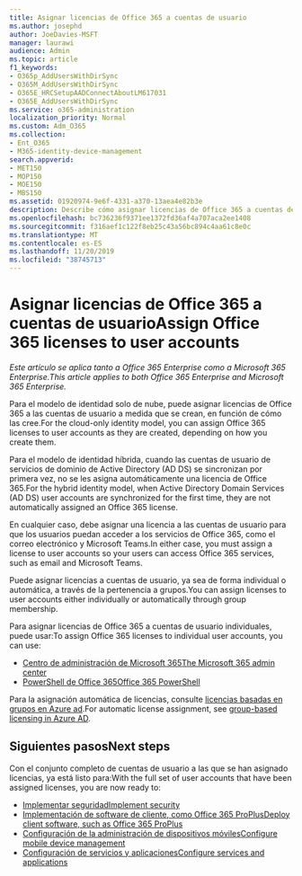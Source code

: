 ```yaml
---
title: Asignar licencias de Office 365 a cuentas de usuario
ms.author: josephd
author: JoeDavies-MSFT
manager: laurawi
audience: Admin
ms.topic: article
f1_keywords:
- O365p_AddUsersWithDirSync
- O365M_AddUsersWithDirSync
- O365E_HRCSetupAADConnectAboutLM617031
- O365E_AddUsersWithDirSync
ms.service: o365-administration
localization_priority: Normal
ms.custom: Adm_O365
ms.collection:
- Ent_O365
- M365-identity-device-management
search.appverid:
- MET150
- MOP150
- MOE150
- MBS150
ms.assetid: 01920974-9e6f-4331-a370-13aea4e82b3e
description: Describe cómo asignar licencias de Office 365 a cuentas de usuario, ya sea de forma individual o en función de la pertenencia a grupos.
ms.openlocfilehash: bc736236f9371ee1372fd36af4a707aca2ee1408
ms.sourcegitcommit: f316aef1c122f8eb25c43a56bc894c4aa61c8e0c
ms.translationtype: MT
ms.contentlocale: es-ES
ms.lasthandoff: 11/20/2019
ms.locfileid: "38745713"
---
```

# <a name="assign-office-365-licenses-to-user-accounts"></a><span data-ttu-id="50b43-103">Asignar licencias de Office 365 a cuentas de usuario</span><span class="sxs-lookup"><span data-stu-id="50b43-103">Assign Office 365 licenses to user accounts</span></span>

<span data-ttu-id="50b43-104">*Este artículo se aplica tanto a Office 365 Enterprise como a Microsoft 365 Enterprise.*</span><span class="sxs-lookup"><span data-stu-id="50b43-104">*This article applies to both Office 365 Enterprise and Microsoft 365 Enterprise.*</span></span>

<span data-ttu-id="50b43-105">Para el modelo de identidad solo de nube, puede asignar licencias de Office 365 a las cuentas de usuario a medida que se crean, en función de cómo las cree.</span><span class="sxs-lookup"><span data-stu-id="50b43-105">For the cloud-only identity model, you can assign Office 365 licenses to user accounts as they are created, depending on how you create them.</span></span>

<span data-ttu-id="50b43-106">Para el modelo de identidad híbrida, cuando las cuentas de usuario de servicios de dominio de Active Directory (AD DS) se sincronizan por primera vez, no se les asigna automáticamente una licencia de Office 365.</span><span class="sxs-lookup"><span data-stu-id="50b43-106">For the hybrid identity model, when Active Directory Domain Services (AD DS) user accounts are synchronized for the first time, they are not automatically assigned an Office 365 license.</span></span>

<span data-ttu-id="50b43-107">En cualquier caso, debe asignar una licencia a las cuentas de usuario para que los usuarios puedan acceder a los servicios de Office 365, como el correo electrónico y Microsoft Teams.</span><span class="sxs-lookup"><span data-stu-id="50b43-107">In either case, you must assign a license to user accounts so your users can access Office 365 services, such as email and Microsoft Teams.</span></span>

<span data-ttu-id="50b43-108">Puede asignar licencias a cuentas de usuario, ya sea de forma individual o automática, a través de la pertenencia a grupos.</span><span class="sxs-lookup"><span data-stu-id="50b43-108">You can assign licenses to user accounts either individually or automatically through group membership.</span></span>

<span data-ttu-id="50b43-109">Para asignar licencias de Office 365 a cuentas de usuario individuales, puede usar:</span><span class="sxs-lookup"><span data-stu-id="50b43-109">To assign Office 365 licenses to individual user accounts, you can use:</span></span>

- [<span data-ttu-id="50b43-110">Centro de administración de Microsoft 365</span><span class="sxs-lookup"><span data-stu-id="50b43-110">The Microsoft 365 admin center</span></span>](https://docs.microsoft.com/office365/admin/subscriptions-and-billing/assign-licenses-to-users)
- [<span data-ttu-id="50b43-111">PowerShell de Office 365</span><span class="sxs-lookup"><span data-stu-id="50b43-111">Office 365 PowerShell</span></span>](https://docs.microsoft.com/office365/enterprise/powershell/assign-licenses-to-user-accounts-with-office-365-powershell)

<span data-ttu-id="50b43-112">Para la asignación automática de licencias, consulte [licencias basadas en grupos en Azure ad](https://docs.microsoft.com/azure/active-directory/fundamentals/active-directory-licensing-whatis-azure-portal).</span><span class="sxs-lookup"><span data-stu-id="50b43-112">For automatic license assignment, see [group-based licensing in Azure AD](https://docs.microsoft.com/azure/active-directory/fundamentals/active-directory-licensing-whatis-azure-portal).</span></span>

## <a name="next-steps"></a><span data-ttu-id="50b43-113">Siguientes pasos</span><span class="sxs-lookup"><span data-stu-id="50b43-113">Next steps</span></span>

<span data-ttu-id="50b43-114">Con el conjunto completo de cuentas de usuario a las que se han asignado licencias, ya está listo para:</span><span class="sxs-lookup"><span data-stu-id="50b43-114">With the full set of user accounts that have been assigned licenses, you are now ready to:</span></span>

- [<span data-ttu-id="50b43-115">Implementar seguridad</span><span class="sxs-lookup"><span data-stu-id="50b43-115">Implement security</span></span>](https://docs.microsoft.com/microsoft-365/security/office-365-security/security-roadmap)
- [<span data-ttu-id="50b43-116">Implementación de software de cliente, como Office 365 ProPlus</span><span class="sxs-lookup"><span data-stu-id="50b43-116">Deploy client software, such as Office 365 ProPlus</span></span>](https://docs.microsoft.com/DeployOffice/deployment-guide-for-office-365-proplus)
- [<span data-ttu-id="50b43-117">Configuración de la administración de dispositivos móviles</span><span class="sxs-lookup"><span data-stu-id="50b43-117">Configure mobile device management</span></span>](https://support.office.com/article/set-up-mobile-device-management-mdm-in-office-365-dd892318-bc44-4eb1-af00-9db5430be3cd)
- [<span data-ttu-id="50b43-118">Configuración de servicios y aplicaciones</span><span class="sxs-lookup"><span data-stu-id="50b43-118">Configure services and applications</span></span>](configure-services-and-applications.md)
